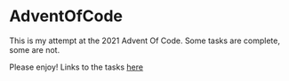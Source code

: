 # AdventOfCode

This is my attempt at the 2021 Advent Of Code. 
Some tasks are complete, some are not. 

Please enjoy!
Links to the tasks [here](https://adventofcode.com/2021)